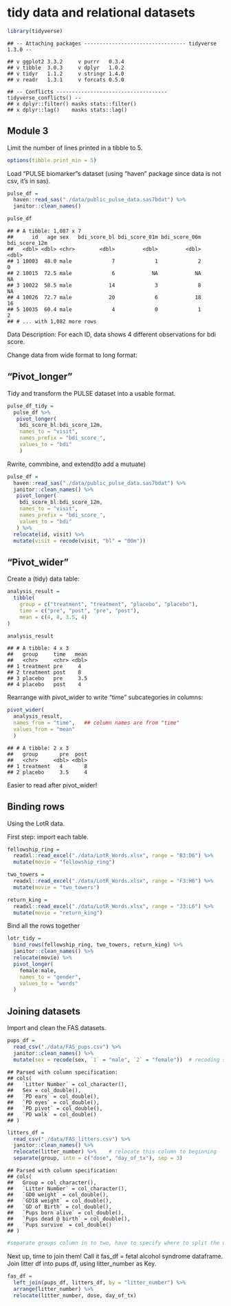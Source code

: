 tidy data and relational datasets
================

``` r
library(tidyverse)
```

    ## -- Attaching packages --------------------------------- tidyverse 1.3.0 --

    ## v ggplot2 3.3.2     v purrr   0.3.4
    ## v tibble  3.0.3     v dplyr   1.0.2
    ## v tidyr   1.1.2     v stringr 1.4.0
    ## v readr   1.3.1     v forcats 0.5.0

    ## -- Conflicts ------------------------------------ tidyverse_conflicts() --
    ## x dplyr::filter() masks stats::filter()
    ## x dplyr::lag()    masks stats::lag()

## Module 3

Limit the number of lines printed in a tibble to 5.

``` r
options(tibble.print_min = 5)
```

Load “PULSE biomarker”s dataset (using “haven” package since data is not
csv, it’s in sas).

``` r
pulse_df = 
  haven::read_sas("./data/public_pulse_data.sas7bdat") %>%
  janitor::clean_names()

pulse_df
```

    ## # A tibble: 1,087 x 7
    ##      id   age sex   bdi_score_bl bdi_score_01m bdi_score_06m bdi_score_12m
    ##   <dbl> <dbl> <chr>        <dbl>         <dbl>         <dbl>         <dbl>
    ## 1 10003  48.0 male             7             1             2             0
    ## 2 10015  72.5 male             6            NA            NA            NA
    ## 3 10022  58.5 male            14             3             8            NA
    ## 4 10026  72.7 male            20             6            18            16
    ## 5 10035  60.4 male             4             0             1             2
    ## # ... with 1,082 more rows

Data Description: For each ID, data shows 4 different observations for
bdi score.

Change data from wide format to long format:

## “Pivot\_longer”

Tidy and transform the PULSE dataset into a usable format.

``` r
pulse_df_tidy = 
  pulse_df %>%
   pivot_longer(
    bdi_score_bl:bdi_score_12m,
    names_to = "visit", 
    names_prefix = "bdi_score_", 
    values_to = "bdi"
    ) 
```

Rwrite, commbine, and extend(to add a mutuate)

``` r
pulse_df = 
  haven::read_sas("./data/public_pulse_data.sas7bdat") %>%
  janitor::clean_names() %>% 
   pivot_longer(
    bdi_score_bl:bdi_score_12m,
    names_to = "visit", 
    names_prefix = "bdi_score_", 
    values_to = "bdi"
   ) %>% 
  relocate(id, visit) %>% 
  mutate(visit = recode(visit, "bl" = "00m"))
```

## “Pivot\_wider”

Create a (tidy) data table:

``` r
analysis_result = 
  tibble(
    group = c("treatment", "treatment", "placebo", "placebo"),
    time = c("pre", "post", "pre", "post"),
    mean = c(4, 8, 3.5, 4)
)

analysis_result
```

    ## # A tibble: 4 x 3
    ##   group     time   mean
    ##   <chr>     <chr> <dbl>
    ## 1 treatment pre     4  
    ## 2 treatment post    8  
    ## 3 placebo   pre     3.5
    ## 4 placebo   post    4

Rearrange with pivot\_wider to write “time” subcategories in columns:

``` r
pivot_wider(
  analysis_result, 
  names_from = "time",   ## column names are from "time"
  values_from = "mean"
  )
```

    ## # A tibble: 2 x 3
    ##   group       pre  post
    ##   <chr>     <dbl> <dbl>
    ## 1 treatment   4       8
    ## 2 placebo     3.5     4

Easier to read after pivot\_wider\!

## Binding rows

Using the LotR data.

First step: import each table.

``` r
fellowship_ring = 
  readxl::read_excel("./data/LotR_Words.xlsx", range = "B3:D6") %>% 
  mutate(movie = "fellowship_ring")

two_towers = 
  readxl::read_excel("./data/LotR_Words.xlsx", range = "F3:H6") %>% 
  mutate(movie = "two_towers")

return_king = 
  readxl::read_excel("./data/LotR_Words.xlsx", range = "J3:L6") %>% 
  mutate(movie = "return_king")
```

Bind all the rows together

``` r
lotr_tidy =
  bind_rows(fellowship_ring, two_towers, return_king) %>% 
  janitor::clean_names() %>% 
  relocate(movie) %>% 
  pivot_longer(
    female:male,
    names_to = "gender",
    values_to = "words"
  )
```

## Joining datasets

Import and clean the FAS datasets.

``` r
pups_df =
  read_csv("./data/FAS_pups.csv") %>% 
  janitor::clean_names() %>% 
  mutate(sex = recode(sex, `1` = "male", `2` = "female"))  # recoding sex column from numbers to labels.
```

    ## Parsed with column specification:
    ## cols(
    ##   `Litter Number` = col_character(),
    ##   Sex = col_double(),
    ##   `PD ears` = col_double(),
    ##   `PD eyes` = col_double(),
    ##   `PD pivot` = col_double(),
    ##   `PD walk` = col_double()
    ## )

``` r
litters_df = 
  read_csv("./data/FAS_litters.csv") %>% 
  janitor::clean_names() %>% 
  relocate(litter_number) %>%    # relocate this column to beginning
  separate(group, into = c("dose", "day_of_tx"), sep = 3)  
```

    ## Parsed with column specification:
    ## cols(
    ##   Group = col_character(),
    ##   `Litter Number` = col_character(),
    ##   `GD0 weight` = col_double(),
    ##   `GD18 weight` = col_double(),
    ##   `GD of Birth` = col_double(),
    ##   `Pups born alive` = col_double(),
    ##   `Pups dead @ birth` = col_double(),
    ##   `Pups survive` = col_double()
    ## )

``` r
#separate groups column in to two, have to specify where to split the data value: separate after 3 characters!
```

Next up, time to join them\! Call it fas\_df = fetal alcohol syndrome
dataframe. Join litter df into pups df, using litter\_number as Key.

``` r
fas_df = 
  left_join(pups_df, litters_df, by = "litter_number") %>%
  arrange(litter_number) %>% 
  relocate(litter_number, dose, day_of_tx)
```
